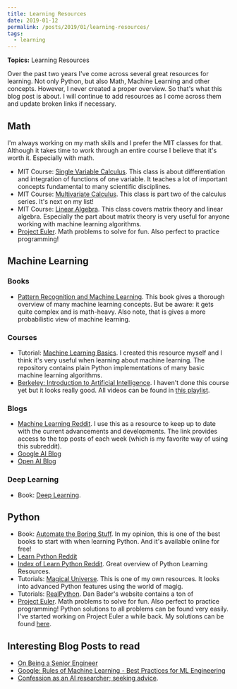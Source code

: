 ```yaml
---
title: Learning Resources
date: 2019-01-12
permalink: /posts/2019/01/learning-resources/
tags:
  - learning
---
```


**Topics:** Learning Resources

Over the past two years I've come across several great resources for learning. Not only Python, but also Math, Machine Learning and other concepts. However, I never created a proper overview. So that's what this blog post is about. I will continue to add resources as I come across them and update broken links if necessary.

## Math
I'm always working on my math skills and I prefer the MIT classes for that. Although it takes time to work through an entire course I believe that it's worth it. Especially with math. 
- MIT Course: [Single Variable Calculus](https://ocw.mit.edu/courses/mathematics/18-01sc-single-variable-calculus-fall-2010/). This class is about differentiation and integration of functions of one variable. It teaches a lot of important concepts fundamental to many scientific disciplines.
- MIT Course: [Multivariate Calculus](https://ocw.mit.edu/courses/mathematics/18-02sc-multivariable-calculus-fall-2010/). This class is part two of the calculus series. It's next on my list!
- MIT Course: [Linear Algebra](https://ocw.mit.edu/courses/mathematics/18-06sc-linear-algebra-fall-2011/). This class covers matrix theory and linear algebra. Especially the part about matrix theory is very useful for anyone working with machine learning algorithms.
- [Project Euler](https://projecteuler.net/archives). Math problems to solve for fun. Also perfect to practice programming!


## Machine Learning

### Books
- [Pattern Recognition and Machine Learning](https://www.microsoft.com/en-us/research/uploads/prod/2006/01/Bishop-Pattern-Recognition-and-Machine-Learning-2006.pdf). This book gives a thorough overview of many machine learning concepts. But be aware: it gets quite complex and is math-heavy. Also note, that is gives a more probabilistic view of machine learning.

### Courses
- Tutorial: [Machine Learning Basics](https://github.com/zotroneneis/machine_learning_basics). I created this resource myself and I think it's very useful when learning about machine learning. The repository contains plain Python implementations of many basic machine learning algorithms.
- [Berkeley: Introduction to Artificial Intelligence](https://inst.eecs.berkeley.edu/~cs188/fa18/). I haven't done this course yet but it looks really good. All videos can be found in [this playlist](https://www.youtube.com/playlist?list=PL7k0r4t5c108AZRwfW-FhnkZ0sCKBChLH).

### Blogs
- [Machine Learning Reddit](https://www.reddit.com/r/MachineLearning/top/?sort=top&t=week). I use this as a resource to keep up to date with the current advancements and developments. The link provides access to the top posts of each week (which is my favorite way of using this subreddit).
- [Google AI Blog](https://ai.googleblog.com/)
- [Open AI Blog](https://blog.openai.com/)

### Deep Learning
- Book: [Deep Learning](http://www.deeplearningbook.org/). 


## Python
- Book: [Automate the Boring Stuff](https://automatetheboringstuff.com/). In my opinion, this is one of the best books to start with when learning Python. And it's available online for free! 
- [Learn Python Reddit](https://www.reddit.com/r/learnpython/)
- [Index of Learn Python Reddit](https://www.reddit.com/r/learnpython/wiki/index). Great overview of Python Learning Resources.
- Tutorials: [Magical Universe](https://github.com/zotroneneis/magical_universe). This is one of my own resources. It looks into advanced Python features using the world of magig.
- Tutorials: [RealPython](https://realpython.com/). Dan Bader's website contains a ton of 
- [Project Euler](https://projecteuler.net/archives). Math problems to solve for fun. Also perfect to practice programming! Python solutions to all problems can be found very easily. I've started working on Project Euler a while back. My solutions can be found [here](https://github.com/zotroneneis/ProjectEuler).

 
## Interesting Blog Posts to read
- [On Being a Senior Engineer](https://www.kitchensoap.com/2012/10/25/on-being-a-senior-engineer/)
- [Google: Rules of Machine Learning - Best Practices for ML Engineering](https://developers.google.com/machine-learning/guides/rules-of-ml/)
- [Confession as an AI researcher; seeking advice](https://www.reddit.com/r/MachineLearning/comments/73n9pm/d_confession_as_an_ai_researcher_seeking_advice/).

